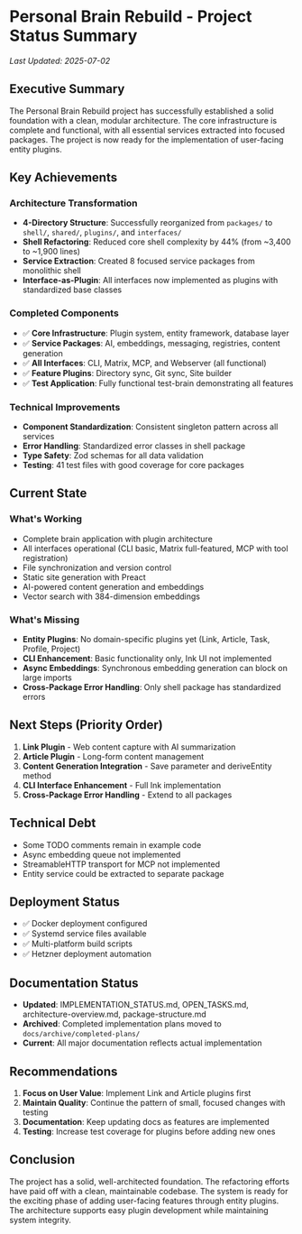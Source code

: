 # Personal Brain Rebuild - Project Status Summary

*Last Updated: 2025-07-02*

## Executive Summary

The Personal Brain Rebuild project has successfully established a solid foundation with a clean, modular architecture. The core infrastructure is complete and functional, with all essential services extracted into focused packages. The project is now ready for the implementation of user-facing entity plugins.

## Key Achievements

### Architecture Transformation
- **4-Directory Structure**: Successfully reorganized from `packages/` to `shell/`, `shared/`, `plugins/`, and `interfaces/`
- **Shell Refactoring**: Reduced core shell complexity by 44% (from ~3,400 to ~1,900 lines)
- **Service Extraction**: Created 8 focused service packages from monolithic shell
- **Interface-as-Plugin**: All interfaces now implemented as plugins with standardized base classes

### Completed Components
- ✅ **Core Infrastructure**: Plugin system, entity framework, database layer
- ✅ **Service Packages**: AI, embeddings, messaging, registries, content generation
- ✅ **All Interfaces**: CLI, Matrix, MCP, and Webserver (all functional)
- ✅ **Feature Plugins**: Directory sync, Git sync, Site builder
- ✅ **Test Application**: Fully functional test-brain demonstrating all features

### Technical Improvements
- **Component Standardization**: Consistent singleton pattern across all services
- **Error Handling**: Standardized error classes in shell package
- **Type Safety**: Zod schemas for all data validation
- **Testing**: 41 test files with good coverage for core packages

## Current State

### What's Working
- Complete brain application with plugin architecture
- All interfaces operational (CLI basic, Matrix full-featured, MCP with tool registration)
- File synchronization and version control
- Static site generation with Preact
- AI-powered content generation and embeddings
- Vector search with 384-dimension embeddings

### What's Missing
- **Entity Plugins**: No domain-specific plugins yet (Link, Article, Task, Profile, Project)
- **CLI Enhancement**: Basic functionality only, Ink UI not implemented
- **Async Embeddings**: Synchronous embedding generation can block on large imports
- **Cross-Package Error Handling**: Only shell package has standardized errors

## Next Steps (Priority Order)

1. **Link Plugin** - Web content capture with AI summarization
2. **Article Plugin** - Long-form content management
3. **Content Generation Integration** - Save parameter and deriveEntity method
4. **CLI Interface Enhancement** - Full Ink implementation
5. **Cross-Package Error Handling** - Extend to all packages

## Technical Debt

- Some TODO comments remain in example code
- Async embedding queue not implemented
- StreamableHTTP transport for MCP not implemented
- Entity service could be extracted to separate package

## Deployment Status

- ✅ Docker deployment configured
- ✅ Systemd service files available
- ✅ Multi-platform build scripts
- ✅ Hetzner deployment automation

## Documentation Status

- **Updated**: IMPLEMENTATION_STATUS.md, OPEN_TASKS.md, architecture-overview.md, package-structure.md
- **Archived**: Completed implementation plans moved to `docs/archive/completed-plans/`
- **Current**: All major documentation reflects actual implementation

## Recommendations

1. **Focus on User Value**: Implement Link and Article plugins first
2. **Maintain Quality**: Continue the pattern of small, focused changes with testing
3. **Documentation**: Keep updating docs as features are implemented
4. **Testing**: Increase test coverage for plugins before adding new ones

## Conclusion

The project has a solid, well-architected foundation. The refactoring efforts have paid off with a clean, maintainable codebase. The system is ready for the exciting phase of adding user-facing features through entity plugins. The architecture supports easy plugin development while maintaining system integrity.